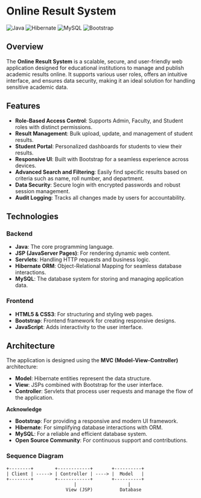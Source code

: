 # Online Result System

![Java](https://img.shields.io/badge/Java-ED8B00?style=for-the-badge&logo=java&logoColor=white)
![Hibernate](https://img.shields.io/badge/Hibernate-59666C?style=for-the-badge&logo=hibernate&logoColor=white)
![MySQL](https://img.shields.io/badge/MySQL-4479A1?style=for-the-badge&logo=mysql&logoColor=white)
![Bootstrap](https://img.shields.io/badge/Bootstrap-563D7C?style=for-the-badge&logo=bootstrap&logoColor=white)

## Overview

The **Online Result System** is a scalable, secure, and user-friendly web application designed for educational institutions to manage and publish academic results online. It supports various user roles, offers an intuitive interface, and ensures data security, making it an ideal solution for handling sensitive academic data.

## Features

- **Role-Based Access Control**: Supports Admin, Faculty, and Student roles with distinct permissions.
- **Result Management**: Bulk upload, update, and management of student results.
- **Student Portal**: Personalized dashboards for students to view their results.
- **Responsive UI**: Built with Bootstrap for a seamless experience across devices.
- **Advanced Search and Filtering**: Easily find specific results based on criteria such as name, roll number, and 
                                     department.
- **Data Security**: Secure login with encrypted passwords and robust session management.
- **Audit Logging**: Tracks all changes made by users for accountability.

## Technologies

### Backend
- **Java**: The core programming language.
- **JSP (JavaServer Pages)**: For rendering dynamic web content.
- **Servlets**: Handling HTTP requests and business logic.
- **Hibernate ORM**: Object-Relational Mapping for seamless database interactions.
- **MySQL**: The database system for storing and managing application data.

### Frontend
- **HTML5 & CSS3**: For structuring and styling web pages.
- **Bootstrap**: Frontend framework for creating responsive designs.
- **JavaScript**: Adds interactivity to the user interface.

## Architecture

The application is designed using the **MVC (Model-View-Controller)** architecture:

- **Model**: Hibernate entities represent the data structure.
- **View**: JSPs combined with Bootstrap for the user interface.
- **Controller**: Servlets that process user requests and manage the flow of the application.

**Acknowledge**

- **Bootstrap**: For providing a responsive and modern UI framework.
- **Hibernate**: For simplifying database interactions with ORM.
- **MySQL**: For a reliable and efficient database system.
- **Open Source Community**: For continuous support and contributions.

### Sequence Diagram

```plaintext
+--------+        +------------+       +----------+
| Client | -----> | Controller | ----> |  Model   |
+--------+        +------------+       +----------+
                         |                   |
                      View (JSP)          Database
